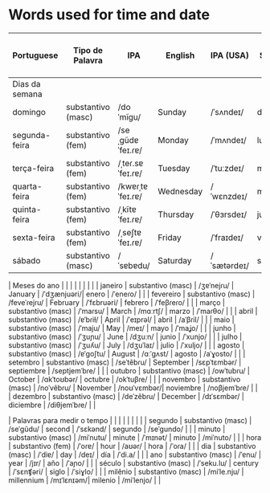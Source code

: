 # Words used for time and date


| Portuguese          | Tipo de Palavra  | IPA         | English     | IPA (USA)  | Spanish       | Spanish IPA (Latin America) | No. |
|---------------------|------------------|-------------|-------------|------------|---------------|-----------------------------|-----|
| Dias da semana     |                  |             |             |            |               |                             |     |
| domingo             | substantivo (masc) | /doˈmĩgu/   | Sunday      | /ˈsʌndeɪ/  | domingo       | /doˈmiŋɡo/                   |     |
| segunda-feira       | substantivo (fem)  | /seˌgũdɐ ˈfeɪ.ɾɐ/ | Monday  | /ˈmʌndeɪ/  | lunes         | /ˈlunes/                    |     |
| terça-feira         | substantivo (fem)  | /ˌteɾ.sɐ ˈfeɪ.ɾɐ/ | Tuesday | /ˈtuːzdeɪ/ | martes        | /ˈmartes/                   |     |
| quarta-feira        | substantivo (fem)  | /kwɐɾˌtɐ ˈfeɪ.ɾɐ/ | Wednesday | /ˈwɛnzdeɪ/ | miércoles    | /ˈmjeɾkles/                |     |
| quinta-feira        | substantivo (fem)  | /ˌkĩtɐ ˈfeɪ.ɾɐ/ | Thursday  | /ˈθɜrsdeɪ/ | jueves        | /ˈxweβes/                   |     |
| sexta-feira         | substantivo (fem)  | /ˌseʃtɐ ˈfeɪ.ɾɐ/ | Friday    | /ˈfraɪdeɪ/ | viernes       | /ˈbjernes/                  |     |
| sábado              | substantivo (masc) | /ˈsɐbɐdu/   | Saturday   | /ˈsætərdeɪ/| sábado        | /ˈsabado/                   |     |

| Meses do ano        |                  |             |             |            |               |                             |     |
| janeiro             | substantivo (masc) | /ʒɐˈnejɾu/  | January     | /ˈdʒænjuəri/| enero         | /ˈeneɾo/                    |     |
| fevereiro           | substantivo (masc) | /feveˈɾejɾu/ | February    | /ˈfɛbruəri/ | febrero       | /ˈfeβɾeɾo/                  |     |
| março               | substantivo (masc) | /ˈmaɾsu/    | March       | /mɑːrtʃ/   | marzo         | /ˈmaɾθo/                    |     |
| abril               | substantivo (masc) | /ɐˈbɾiɫ/    | April       | /ˈeɪprəl/  | abril         | /aˈβɾil/                    |     |
| maio                | substantivo (masc) | /ˈmaju/     | May         | /meɪ/       | mayo          | /ˈmaʝo/                     |     |
| junho               | substantivo (masc) | /ˈʒuɲu/     | June        | /dʒuːn/    | junio         | /ˈxunjo/                    |     |
| julho               | substantivo (masc) | /ˈʒuʎu/     | July        | /dʒuˈlaɪ/  | julio         | /ˈxuljo/                    |     |
| agosto              | substantivo (masc) | /ɐˈɡoʃtu/   | August      | /ɑːˈɡʌst/  | agosto        | /aˈɣosto/                   |     |
| setembro            | substantivo (masc) | /seˈtẽbɾu/  | September   | /sɛpˈtɛmbər/ | septiembre   | /septjemˈbɾe/               |     |
| outubro             | substantivo (masc) | /owˈtubɾu/  | October     | /ɑkˈtoʊbər/ | octubre      | /okˈtuβɾe/                  |     |
| novembro            | substantivo (masc) | /noˈvẽbɾu/  | November    | /noʊˈvɛmbər/| noviembre    | /noβjemˈbɾe/                |     |
| dezembro            | substantivo (masc) | /deˈzẽbɾu/  | December    | /dɪˈsɛmbər/ | diciembre    | /diθjemˈbɾe/                |     |

| Palavras para medir o tempo |        |             |             |            |               |                             |     |
| segundo             | substantivo (masc) | /seˈɡũdu/  | second      | /ˈsɛkənd/  | segundo       | /seˈɡundo/                  |     |
| minuto              | substantivo (masc) | /miˈnutu/   | minute      | /ˈmɪnət/   | minuto        | /miˈnuto/                   |     |
| hora                | substantivo (fem)  | /ˈoɾɐ/      | hour        | /aʊər/     | hora          | /ˈoɾa/                      |     |
| dia                 | substantivo (masc) | /ˈdiɐ/      | day         | /deɪ/      | día           | /ˈdi.a/                     |     |
| ano                 | substantivo (masc) | /ˈɐnu/      | year        | /jɪr/      | año           | /ˈaɲo/                      |     |
| século              | substantivo (masc) | /ˈseku.lu/  | century     | /ˈsɛnʧəri/ | siglo         | /ˈsiɣlo/                    |     |
| milênio             | substantivo (masc) | /miˈle.nju/ | millennium  | /mɪˈlɛnɪəm/| milenio       | /miˈlenjo/                   |     |

